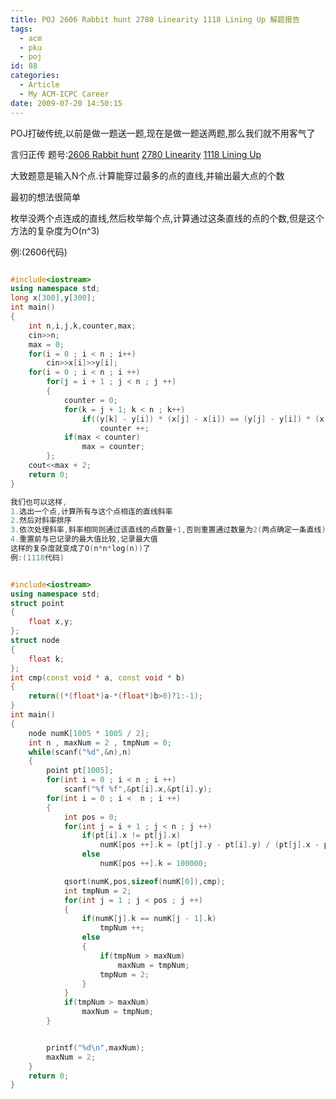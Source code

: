 ```yaml
---
title: POJ 2606 Rabbit hunt 2780 Linearity 1118 Lining Up 解题报告
tags:
  - acm
  - pku
  - poj
id: 88
categories:
  - Article
  - My ACM-ICPC Career
date: 2009-07-20 14:50:15
---
```


POJ打破传统,以前是做一题送一题,现在是做一题送两题,那么我们就不用客气了

言归正传   题号:[2606   Rabbit hunt](http://acm.pku.edu.cn/JudgeOnline/problem?id=2606) [2780   Linearity](http://acm.pku.edu.cn/JudgeOnline/problem?id=2780) [1118   Lining Up](http://acm.pku.edu.cn/JudgeOnline/problem?id=1118)

大致题意是输入N个点.计算能穿过最多的点的直线,并输出最大点的个数

最初的想法很简单

枚举没两个点连成的直线,然后枚举每个点,计算通过这条直线的点的个数,但是这个方法的复杂度为O(n^3)

例:(2606代码)

```cpp

#include<iostream>
using namespace std;
long x[300],y[300];
int main()
{
    int n,i,j,k,counter,max;
    cin>>n;
    max = 0;
    for(i = 0 ; i < n ; i++)
        cin>>x[i]>>y[i];
    for(i = 0 ; i < n ; i ++)
        for(j = i + 1 ; j < n ; j ++)
        {
            counter = 0;
            for(k = j + 1; k < n ; k++)
                if((y[k] - y[i]) * (x[j] - x[i]) == (y[j] - y[i]) * (x[k] - x[i]))
                    counter ++;
            if(max < counter)
                max = counter;
        };
    cout<<max + 2;
    return 0;
}

我们也可以这样,
1.选出一个点,计算所有与这个点相连的直线斜率
2.然后对斜率排序
3.依次处理斜率,斜率相同则通过该直线的点数量+1,否则重置通过数量为2(两点确定一条直线)
4.重置前与已记录的最大值比较,记录最大值
这样的复杂度就变成了O(n*n*log(n))了
例:(1118代码)


#include<iostream>
using namespace std;
struct point
{
    float x,y;
};
struct node
{
    float k;
};
int cmp(const void * a, const void * b)
{
    return((*(float*)a-*(float*)b>0)?1:-1);
}
int main()
{
    node numK[1005 * 1005 / 2];
    int n , maxNum = 2 , tmpNum = 0;
    while(scanf("%d",&n),n)
    {
        point pt[1005];
        for(int i = 0 ; i < n ; i ++)
            scanf("%f %f",&pt[i].x,&pt[i].y);
        for(int i = 0 ; i <  n ; i ++)
        {
            int pos = 0;
            for(int j = i + 1 ; j < n ; j ++)
                if(pt[i].x != pt[j].x)
                    numK[pos ++].k = (pt[j].y - pt[i].y) / (pt[j].x - pt[i].x);
                else
                    numK[pos ++].k = 100000;

            qsort(numK,pos,sizeof(numK[0]),cmp);
            int tmpNum = 2;
            for(int j = 1 ; j < pos ; j ++)
            {
                if(numK[j].k == numK[j - 1].k)
                    tmpNum ++;
                else
                {
                    if(tmpNum > maxNum)
                        maxNum = tmpNum;
                    tmpNum = 2;
                }
            }
            if(tmpNum > maxNum)
                maxNum = tmpNum;
        }


        printf("%d\n",maxNum);
        maxNum = 2;
    }
    return 0;
}
```